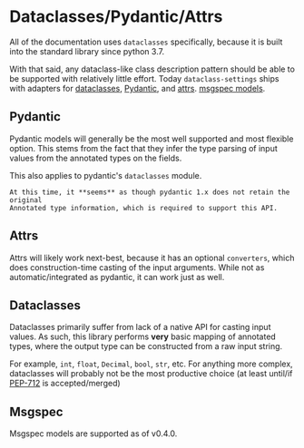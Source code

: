 # Dataclasses/Pydantic/Attrs

All of the documentation uses `dataclasses` specifically, because it is built
into the standard library since python 3.7.

With that said, any dataclass-like class description pattern should be able to
be supported with relatively little effort. Today `dataclass-settings` ships
with adapters for
[dataclasses](https://docs.python.org/3/library/dataclasses.html),
[Pydantic](https://pydantic-docs.helpmanual.io/), and
[attrs](https://www.attrs.org).
[msgspec models](https://jcristharif.com/msgspec/).

## Pydantic

Pydantic models will generally be the most well supported and most flexible
option. This stems from the fact that they infer the type parsing of input
values from the annotated types on the fields.

This also applies to pydantic's `dataclasses` module.

```{note}
At this time, it **seems** as though pydantic 1.x does not retain the original
Annotated type information, which is required to support this API.
```

## Attrs

Attrs will likely work next-best, because it has an optional `converters`, which
does construction-time casting of the input arguments. While not as
automatic/integrated as pydantic, it can work just as well.

## Dataclasses

Dataclasses primarily suffer from lack of a native API for casting input values.
As such, this library performs **very** basic mapping of annotated types, where
the output type can be constructed from a raw input string.

For example, `int`, `float`, `Decimal`, `bool`, `str`, etc. For anything more
complex, dataclasses will probably not be the most productive choice (at least
until/if [PEP-712](https://peps.python.org/pep-0712/) is accepted/merged)

## Msgspec
Msgspec models are supported as of v0.4.0.

